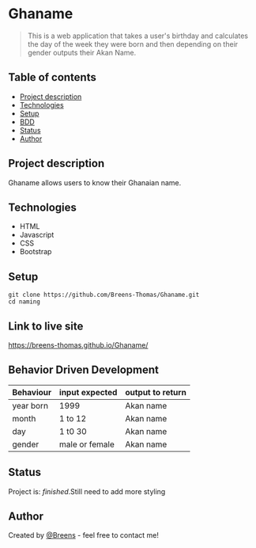 # Ghaname
> This is a web application that takes a user's birthday and calculates the day of the week they were born and then depending on their gender outputs their Akan Name. 



## Table of contents
* [Project description](#project-description)
* [Technologies](#technologies)
* [Setup](#setup)
* [BDD](#bdd)
* [Status](#status)
* [Author](#author)

## Project description
Ghaname allows users to know their Ghanaian name.

## Technologies
* HTML
* Javascript
* CSS
* Bootstrap

## Setup
````
git clone https://github.com/Breens-Thomas/Ghaname.git
cd naming

````
## Link to live site
https://breens-thomas.github.io/Ghaname/

## Behavior Driven Development
|Behaviour|input expected|output to return|
|---------|--------------|----------------|
|year born|1999          | Akan name      |
|month    |1 to 12       | Akan name      |
|day      |1 t0 30       | Akan name      |
|gender   |male or female| Akan name      |

## Status
Project is: _finished_.Still need to add more styling

## Author
Created by [@Breens](https://www.linkedin.com/in/breens-mbaka-b447781b9/) - feel free to contact me!